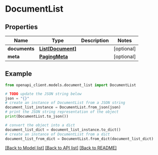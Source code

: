 # DocumentList


## Properties

Name | Type | Description | Notes
------------ | ------------- | ------------- | -------------
**documents** | [**List[Document]**](Document.md) |  | [optional] 
**meta** | [**PagingMeta**](PagingMeta.md) |  | [optional] 

## Example

```python
from openapi_client.models.document_list import DocumentList

# TODO update the JSON string below
json = "{}"
# create an instance of DocumentList from a JSON string
document_list_instance = DocumentList.from_json(json)
# print the JSON string representation of the object
print(DocumentList.to_json())

# convert the object into a dict
document_list_dict = document_list_instance.to_dict()
# create an instance of DocumentList from a dict
document_list_from_dict = DocumentList.from_dict(document_list_dict)
```
[[Back to Model list]](../README.md#documentation-for-models) [[Back to API list]](../README.md#documentation-for-api-endpoints) [[Back to README]](../README.md)


